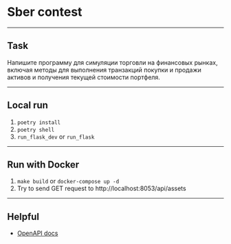 # Sber contest
---

## Task
Напишите программу для симуляции торговли на финансовых рынках, включая методы для выполнения транзакций покупки и продажи активов и получения текущей стоимости портфеля.

---

## Local run

1. ```poetry install```
2. ```poetry shell```
3. ```run_flask_dev``` or ```run_flask```

---

## Run with Docker

1. ```make build``` or ```docker-compose up -d```
2. Try to send GET request to http://localhost:8053/api/assets

---

## Helpful
* [OpenAPI docs](http://localhost:5020/docs)

